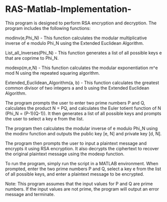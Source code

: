 # RAS-Matlab-Implementation-
This program is designed to perform RSA encryption and decryption. The program includes the following functions:

modinv(e,Phi_N) - This function calculates the modular multiplicative inverse of e modulo Phi_N using the Extended Euclidean Algorithm.

List_all_Inverses(Phi_N) - This function generates a list of all possible keys e that are coprime to Phi_N.

modexp(m,e,N) - This function calculates the modular exponentiation m^e mod N using the repeated squaring algorithm.

Extended_Euclidean_Algorithm(a, b) - This function calculates the greatest common divisor of two integers a and b using the Extended Euclidean Algorithm.

The program prompts the user to enter two prime numbers P and Q, calculates the product N = PQ, and calculates the Euler totient function of N (Phi_N = (P-1)(Q-1)). It then generates a list of all possible keys and prompts the user to select a key e from the list.

The program then calculates the modular inverse of e modulo Phi_N using the modinv function and outputs the public key [e, N] and private key [d, N].

The program then prompts the user to input a plaintext message and encrypts it using RSA encryption. It also decrypts the ciphertext to recover the original plaintext message using the modexp function.

To run the program, simply run the script in a MATLAB environment. When prompted, enter the two prime numbers P and Q, select a key e from the list of all possible keys, and enter a plaintext message to be encrypted.

Note: This program assumes that the input values for P and Q are prime numbers. If the input values are not prime, the program will output an error message and terminate.

